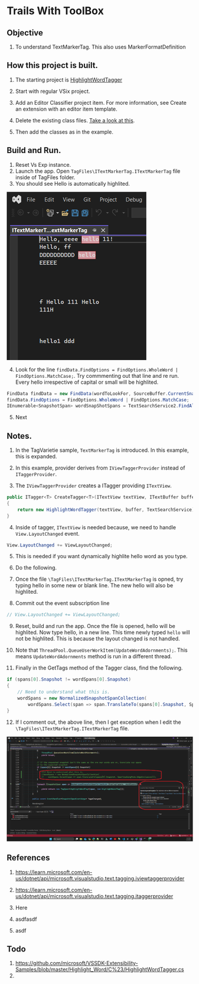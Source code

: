 # Trails With ToolBox

## Objective
1. To understand TextMarkerTag. This also uses MarkerFormatDefinition

## How this project is built.

1. The starting project is [HighlightWordTagger](https://github.com/microsoft/VSSDK-Extensibility-Samples/blob/master/Highlight_Word/C%23/HighlightWordTagger.cs)

2. Start with regular VSix project.

3. Add an Editor Classifier project item. For more information, see Create an extension with an editor item template.

4. Delete the existing class files. [Take a look at this](https://learn.microsoft.com/en-us/visualstudio/extensibility/walkthrough-customizing-the-text-view#create-a-mef-project).
5. Then add the classes as in the example.

## Build and Run.

1. Reset Vs Exp instance. 
2. Launch the app. Open `TagFiles\ITextMarkerTag.ITextMarkerTag` file inside of TagFiles folder. 
3. You should see Hello is automatically highlited. 

![Here we go](Images/50_50_TextMarkerHello.png)

4. Look for the line `findData.FindOptions = FindOptions.WholeWord | FindOptions.MatchCase;`. Try commmenting out that line and re run. Every hello irrespective of capital or small will be highlited.

```cs
FindData findData = new FindData(wordToLookFor, SourceBuffer.CurrentSnapshot);
findData.FindOptions = FindOptions.WholeWord | FindOptions.MatchCase;
IEnumerable<SnapshotSpan> wordSnapShotSpans = TextSearchService2.FindAll(findData);
```

5. Next 


## Notes.

1. In the TagVarietie sample, `TextMarkerTag` is introduced. In this example, this is expanded.

2. In this example, provider derives from `IViewTaggerProvider` instead of `ITaggerProvider`. 

3. The `IViewTaggerProvider` creates a ITagger providing `ITextView`.

```cs
public ITagger<T> CreateTagger<T>(ITextView textView, ITextBuffer buffer) where T : ITag
{
    return new HighlightWordTagger(textView, buffer, TextSearchService) as ITagger<T>;
}
```

4. Inside of tagger, `ITextView` is needed because, we need to handle `View.LayoutChanged` event.

```cs
View.LayoutChanged += ViewLayoutChanged;
```

5. This is needed if you want dynamically highlite hello word as you type.

6. Do the following. 
7. Once the file `\TagFiles\ITextMarkerTag.ITextMarkerTag` is opned, try typing hello in some new or blank line. The new hello will also be highlited.

8. Commit out the event subscription line 

```cs
// View.LayoutChanged += ViewLayoutChanged;
```

9. Reset, build and run the app. Once the file is opened, hello will be highlited. Now type hello, in a new line. This time newly typed `hello` will not be highlited. This is because the layout changed is not handled. 

10. Note that `ThreadPool.QueueUserWorkItem(UpdateWordAdornments);`. This means `UpdateWordAdornments` method is run in a different thread.

11. Finally in the GetTags method of the Tagger class, find the following. 

```cs
if (spans[0].Snapshot != wordSpans[0].Snapshot)
{
    // Need to understand what this is.
    wordSpans = new NormalizedSnapshotSpanCollection(
        wordSpans.Select(span => span.TranslateTo(spans[0].Snapshot, SpanTrackingMode.EdgeExclusive)));
}
```

12. If I comment out, the above line, then I get exception when I edit the `\TagFiles\ITextMarkerTag.ITextMarkerTag` file. 

![Exception we get](Images/51_50_ExceptionAsWeType.png)



## References

1. https://learn.microsoft.com/en-us/dotnet/api/microsoft.visualstudio.text.tagging.iviewtaggerprovider

2. https://learn.microsoft.com/en-us/dotnet/api/microsoft.visualstudio.text.tagging.itaggerprovider

3. Here 

4. asdfasdf

5. asdf


## Todo
1. https://github.com/microsoft/VSSDK-Extensibility-Samples/blob/master/Highlight_Word/C%23/HighlightWordTagger.cs
2. 

